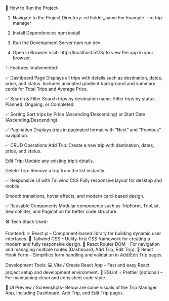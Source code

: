 🧭 How to Run the Project-
1. Navigate to the Project Directory:
   cd Folder_name
   For Example -  cd trip-manager
   
2. Install Dependencies
   npm install

3. Run the Development Server
   npm run dev

4. Open in Browser
   visit- http://localhost:5173/ to view the app in your browser.


✨ Features Implemented-

✅ Dashboard Page
Displays all trips with details such as destination, dates, price, and status.
Includes animated gradient background and summary cards for Total Trips and Average Price.

✅ Search & Filter
Search trips by destination name.
Filter trips by status: Planned, Ongoing, or Completed.

✅ Sorting
Sort trips by Price (Ascending/Descending) or Start Date (Ascending/Descending).

✅ Pagination
Displays trips in paginated format with “Next” and “Previous” navigation.

✅ CRUD Operations
Add Trip: Create a new trip with destination, dates, price, and status.

Edit Trip: Update any existing trip’s details.

Delete Trip: Remove a trip from the list instantly.

✅ Responsive UI with Tailwind CSS
Fully responsive layout for desktop and mobile.

Smooth transitions, hover effects, and modern card-based design.

✅ Reusable Components
Modular components such as TripForm, TripList, SearchFilter, and Pagination for better code structure.


🛠️ Tech Stack Used-

Frontend:
⚛️ React.js – Component-based library for building dynamic user interfaces.
🎨 Tailwind CSS – Utility-first CSS framework for creating a modern and fully responsive design.
🔁 React Router DOM – For navigation and managing multiple routes (Dashboard, Add Trip, Edit Trip).
🧩 React Hook Form – Simplifies form handling and validation in Add/Edit Trip pages.

Development Tools:
💻 Vite / Create React App – Fast and easy React project setup and development environment.
🔧 ESLint + Prettier (optional) – For maintaining clean and consistent code style.

🌄 UI Preview / Screenshots-
Below are some visuals of the Trip Manager App, including Dashboard, Add Trip, and Edit Trip pages.



